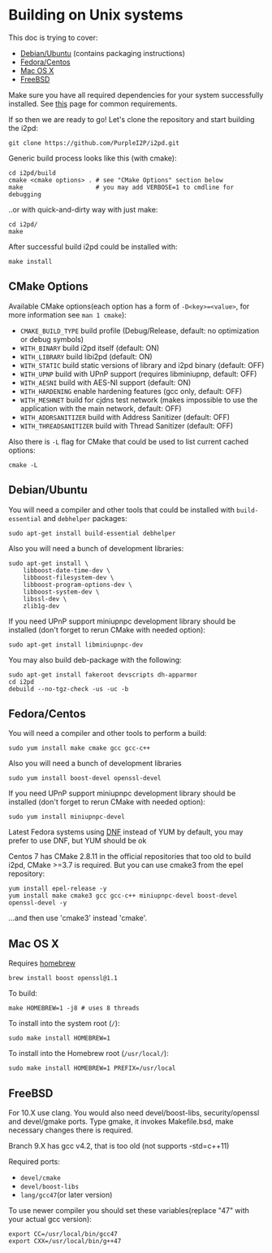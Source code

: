 Building on Unix systems
=============================

This doc is trying to cover:

* [Debian/Ubuntu](#debian-ubuntu) (contains packaging instructions)
* [Fedora/Centos](#fedora-centos)
* [Mac OS X](#mac-os-x)
* [FreeBSD](#freebsd)

Make sure you have all required dependencies for your system successfully installed.
See [this](requirements.md) page for common requirements.

If so then we are ready to go!
Let's clone the repository and start building the i2pd:

	git clone https://github.com/PurpleI2P/i2pd.git

Generic build process looks like this (with cmake):

	cd i2pd/build
	cmake <cmake options> . # see "CMake Options" section below
	make                    # you may add VERBOSE=1 to cmdline for debugging

..or with quick-and-dirty way with just make:

	cd i2pd/
	make

After successful build i2pd could be installed with:

	make install

CMake Options
-------------

Available CMake options(each option has a form of `-D<key>=<value>`, for more information see `man 1 cmake`):

* `CMAKE_BUILD_TYPE` build profile (Debug/Release, default: no optimization or debug symbols)
* `WITH_BINARY`      build i2pd itself (default: ON)
* `WITH_LIBRARY`     build libi2pd (default: ON)
* `WITH_STATIC`      build static versions of library and i2pd binary (default: OFF)
* `WITH_UPNP`        build with UPnP support (requires libminiupnp, default: OFF)
* `WITH_AESNI`       build with AES-NI support (default: ON)
* `WITH_HARDENING`   enable hardening features (gcc only, default: OFF)
* `WITH_MESHNET`     build for cjdns test network (makes impossible to use the application with the main network, default: OFF)
* `WITH_ADDRSANITIZER`   build with Address Sanitizer (default: OFF)
* `WITH_THREADSANITIZER` build with Thread Sanitizer (default: OFF)


Also there is `-L` flag for CMake that could be used to list current cached options:

	cmake -L

Debian/Ubuntu
-------------

You will need a compiler and other tools that could be installed with `build-essential` and `debhelper` packages:

	sudo apt-get install build-essential debhelper

Also you will need a bunch of development libraries:

	sudo apt-get install \
	    libboost-date-time-dev \
	    libboost-filesystem-dev \
	    libboost-program-options-dev \
	    libboost-system-dev \
	    libssl-dev \
	    zlib1g-dev

If you need UPnP support miniupnpc development library should be installed (don't forget to rerun CMake with needed option):

	sudo apt-get install libminiupnpc-dev

You may also build deb-package with the following:

	sudo apt-get install fakeroot devscripts dh-apparmor
	cd i2pd
	debuild --no-tgz-check -us -uc -b

Fedora/Centos
-------------

You will need a compiler and other tools to perform a build:

	sudo yum install make cmake gcc gcc-c++

Also you will need a bunch of development libraries

	sudo yum install boost-devel openssl-devel

If you need UPnP support miniupnpc development library should be installed (don't forget to rerun CMake with needed option):

	sudo yum install miniupnpc-devel

Latest Fedora systems using [DNF](https://en.wikipedia.org/wiki/DNF_(software)) instead of YUM by default, you may prefer to use DNF, but YUM should be ok

Centos 7 has CMake 2.8.11 in the official repositories that too old to build i2pd, CMake >=3.7 is required.
But you can use cmake3 from the epel repository:

	yum install epel-release -y
	yum install make cmake3 gcc gcc-c++ miniupnpc-devel boost-devel openssl-devel -y

...and then use 'cmake3' instead 'cmake'.

Mac OS X
--------

Requires [homebrew](http://brew.sh)

	brew install boost openssl@1.1

To build:

	make HOMEBREW=1 -j8 # uses 8 threads

To install into the system root (`/`):

	sudo make install HOMEBREW=1

To install into the Homebrew root (`/usr/local/`):

	sudo make install HOMEBREW=1 PREFIX=/usr/local

FreeBSD
-------

For 10.X  use clang. You would also need devel/boost-libs, security/openssl and devel/gmake ports.
Type gmake, it invokes Makefile.bsd, make necessary changes there is required.

Branch 9.X has gcc v4.2, that is too old (not supports -std=c++11)

Required ports:

* `devel/cmake`
* `devel/boost-libs`
* `lang/gcc47`(or later version)

To use newer compiler you should set these variables(replace "47" with your actual gcc version):

	export CC=/usr/local/bin/gcc47
	export CXX=/usr/local/bin/g++47
